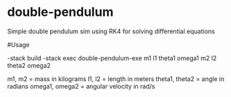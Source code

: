 # double-pendulum
Simple double pendulum sim using RK4 for solving differential equations

#Usage

-stack build
-stack exec double-pendulum-exe m1 l1 theta1 omega1 m2 l2 theta2 omega2

m1, m2 = mass in kilograms
l1, l2 = length in meters
theta1, theta2 = angle in radians
omega1, omega2 = angular velocity in rad/s
